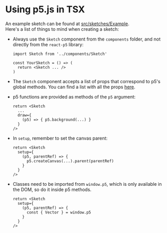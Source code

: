 # Using p5.js in TSX

An example sketch can be found at [src/sketches/Example](../src/sketches/Example.tsx).  
Here's a list of things to mind when creating a sketch:

- Always use the `Sketch` component from the `components` folder, and not directly from the `react-p5` library:  

  ```tsx
  import Sketch from '../components/Sketch'

  const YourSketch = () => (
    return <Sketch ... />
  )
  ```

- The `Sketch` component accepts a list of props that correspond to p5's global methods. You can find a list with all the props [here](https://github.com/Gherciu/react-p5#props).

- p5 functions are provided as methods of the `p5` argument:
  ```tsx
  return <Sketch
    ... 
    draw={
      (p5) => { p5.background(...) }
    }
  />
  ```

- In `setup`, remember to set the canvas parent:

  ```tsx
  return <Sketch 
    setup={
      (p5, parentRef) => {
        p5.createCanvas(...).parent(parentRef)
      }
    }
  />
  ```

- Classes need to be imported from `window.p5`, which is only available in the DOM, so do it inside p5 methods.

  ```tsx
  return <Sketch 
    setup={
      (p5, parentRef) => {
        const { Vector } = window.p5
      }
    }
  />
  ```
